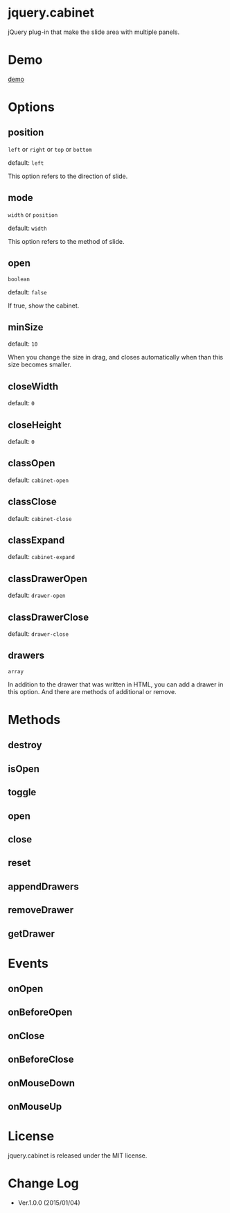 jquery.cabinet
==============

jQuery plug-in that make the slide area with multiple panels.

Demo
====

[demo](http://fintopo.github.io/jquery.cabinet/)


Options
=======

## position

`left` or `right` or `top` or `bottom`

default: `left`

This option refers to the direction of slide.

## mode

`width` or `position`

default: `width`

This option refers to the method of slide.

## open

`boolean`

default: `false`

If true, show the cabinet.

## minSize

default: `10`

When you change the size in drag, and closes automatically when than this size becomes smaller.

## closeWidth

default: `0`

## closeHeight

default: `0`

## classOpen

default: `cabinet-open`

## classClose

default: `cabinet-close`

## classExpand

default: `cabinet-expand`

## classDrawerOpen

default: `drawer-open`

## classDrawerClose

default: `drawer-close`

## drawers

`array`

In addition to the drawer that was written in HTML, you can add a drawer in this option. 
And there are methods of additional or remove.

Methods
=======

## destroy

## isOpen

## toggle

## open

## close

## reset

## appendDrawers

## removeDrawer

## getDrawer

Events
======

## onOpen

## onBeforeOpen

## onClose
## onBeforeClose
## onMouseDown
## onMouseUp


License
=======

jquery.cabinet is released under the MIT license.

Change Log
==========

- Ver.1.0.0 (2015/01/04)
